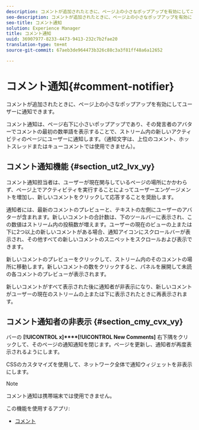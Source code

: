 ```yaml
---
description: コメントが追加されたときに、ページ上の小さなポップアップを有効にしてユーザーに通知できます。
seo-description: コメントが追加されたときに、ページ上の小さなポップアップを有効にしてユーザーに通知できます。
seo-title: コメント通知
solution: Experience Manager
title: コメント通知
uuid: 36907977-8233-4473-9413-232c7b2fae20
translation-type: tm+mt
source-git-commit: 67aeb3de964473b326c88c3a3f81ff48a6a12652

---
```



# コメント通知{#comment-notifier}

コメントが追加されたときに、ページ上の小さなポップアップを有効にしてユーザーに通知できます。

コメント通知は、ページ右下に小さいポップアップであり、その発言者のアバターでコメントの最初の数単語を表示することで、ストリーム内の新しいアクティビティのページにユーザーに通知します。（通知文字は、上位のコメント、ホットスレッドまたはキューコメントでは使用できません）。

## コメント通知機能 {#section_ut2_lvx_vy}

コメント通知担当者は、ユーザーが現在関与しているページの場所にかかわらず、ページ上でアクティビティを実行することによってユーザーエンゲージメントを増加し、新しいコメントをクリックして応答することを奨励します。

通知者には、最新のコメントのプレビューと、テキストの左側にユーザーのアバターが含まれます。新しいコメントの合計数は、下のツールバーに表示され、この数値はストリーム内の投稿数が増えます。ユーザーの現在のビューの上または下に2つ以上の新しいコメントがある場合、通知アイコンにスクロールバーが表示され、その他すべての新しいコメントのスニペットをスクロールおよび表示できます。

新しいコメントのプレビューをクリックして、ストリーム内のそのコメントの場所に移動します。新しいコメントの数をクリックすると、パネルを展開して未読の各コメントのプレビューが表示されます。

新しいコメントがすべて表示された後に通知者が非表示になり、新しいコメントがユーザーの現在のストリームの上または下に表示されたときに再表示されます。

## コメント通知者の非表示 {#section_cmy_cvx_vy}

バーの **[!UICONTROL x]****[!UICONTROL New Comments]** 右下隅をクリックして、そのページの通知通知を閉じます。ページを更新し、通知者が再度表示されるようにします。

CSSのカスタマイズを使用して、ネットワーク全体で通知ウィジェットを非表示にします。

>[!NOTE]
>
>コメント通知は携帯端末では使用できません。



この機能を使用するアプリ:

* [コメント](/help/using/c-about-apps/c-comments/c-comments.md)


